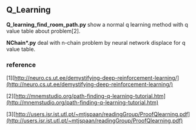 ## Q_Learning

**Q_learning_find_room_path.py** show a normal q learning method with q value table about problem[2].

**NChain\*.py** deal with n-chain problem by neural network displace for q value table.  

### reference
[1][http://neuro.cs.ut.ee/demystifying-deep-reinforcement-learning/](http://neuro.cs.ut.ee/demystifying-deep-reinforcement-learning/)

[2][http://mnemstudio.org/path-finding-q-learning-tutorial.htm](http://mnemstudio.org/path-finding-q-learning-tutorial.htm)

[3][http://users.isr.ist.utl.pt/~mtjspaan/readingGroup/ProofQlearning.pdf](http://users.isr.ist.utl.pt/~mtjspaan/readingGroup/ProofQlearning.pdf)
